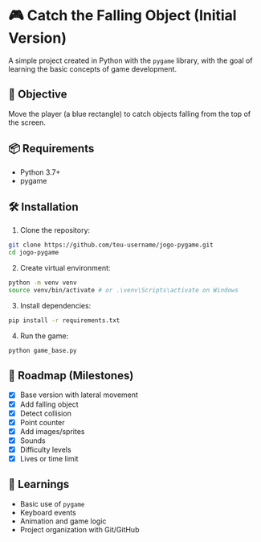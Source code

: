 # 🎮 Catch the Falling Object (Initial Version)

A simple project created in Python with the `pygame` library, with the goal of learning the basic concepts of game development.

## 🚀 Objective
Move the player (a blue rectangle) to catch objects falling from the top of the screen.

## 📦 Requirements

- Python 3.7+
- pygame

## 🛠️ Installation

1. Clone the repository:
```bash
git clone https://github.com/teu-username/jogo-pygame.git
cd jogo-pygame
```

2. Create virtual environment:
```bash
python -m venv venv
source venv/bin/activate # or .\venv\Scripts\activate on Windows
```

3. Install dependencies:
```bash
pip install -r requirements.txt
```

4. Run the game:
```bash
python game_base.py
```

## 📌 Roadmap (Milestones)

- [x] Base version with lateral movement
- [x] Add falling object
- [x] Detect collision
- [x] Point counter
- [x] Add images/sprites
- [x] Sounds
- [x] Difficulty levels
- [x] Lives or time limit

## 🧠 Learnings

- Basic use of `pygame`
- Keyboard events
- Animation and game logic
- Project organization with Git/GitHub